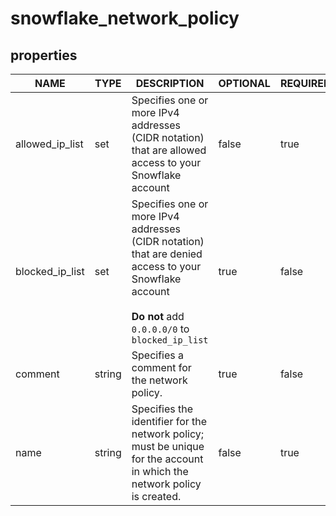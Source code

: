 
# snowflake_network_policy

<!-- These docs are auto-generated by code in ./docgen, run by with make docs. Manual edits will be overwritten. -->

## properties

|      NAME       |  TYPE  |                                                                         DESCRIPTION                                                                          | OPTIONAL | REQUIRED  | COMPUTED | DEFAULT |
|-----------------|--------|--------------------------------------------------------------------------------------------------------------------------------------------------------------|----------|-----------|----------|---------|
| allowed_ip_list | set    | Specifies one or more IPv4 addresses (CIDR notation) that are allowed access to your Snowflake account                                                       | false    | true      | false    |         |
| blocked_ip_list | set    | Specifies one or more IPv4 addresses (CIDR notation) that are denied access to your Snowflake account<br><br>**Do not** add `0.0.0.0/0` to `blocked_ip_list` | true     | false     | false    |         |
| comment         | string | Specifies a comment for the network policy.                                                                                                                  | true     | false     | false    |         |
| name            | string | Specifies the identifier for the network policy; must be unique for the account in which the network policy is created.                                      | false    | true      | false    |         |

